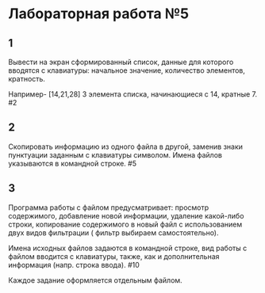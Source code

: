 # Лабораторная работа №5

## 1

Вывести на экран сформированный список, данные для которого вводятся с клавиатуры: начальное значение, количество элементов, кратность.

Например- [14,21,28] 3 элемента списка, начинающиеся с 14, кратные 7. #2

## 2

Скопировать информацию из одного файла в другой, заменив знаки пунктуации заданным с клавиатуры символом. Имена файлов указываются в командной строке. #5

## 3

Программа работы с файлом предусматривает: просмотр содержимого, добавление новой информации, удаление какой-либо строки, копирование содержимого в новый файл с использованием двух видов фильтрации ( фильтр выбираем самостоятельно).

Имена исходных файлов задаются в командной строке, вид работы с файлом вводится с клавиатуры, также, как и дополнительная информация (напр. строка ввода). #10

Каждое задание оформляется отдельным файлом.
